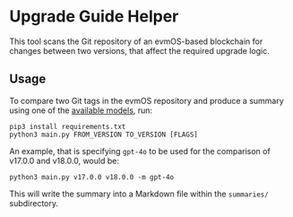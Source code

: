 # Upgrade Guide Helper

This tool scans the Git repository of an evmOS-based blockchain
for changes between two versions, that affect the required upgrade logic.

## Usage

To compare two Git tags in the evmOS repository and produce a summary
using one of the [available models](./models/models.py), run:

```shell
pip3 install requirements.txt
python3 main.py FROM_VERSION TO_VERSION [FLAGS]
```

An example, that is specifying `gpt-4o` to be used for the comparison
of v17.0.0 and v18.0.0, would be:

```shell
python3 main.py v17.0.0 v18.0.0 -m gpt-4o
```

This will write the summary into a Markdown file within the `summaries/` subdirectory.
